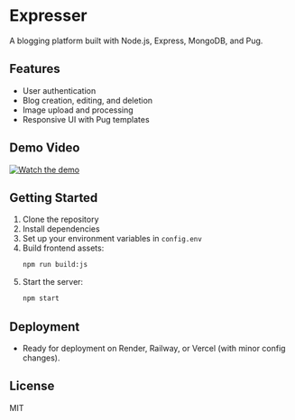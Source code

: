 # Expresser

A blogging platform built with Node.js, Express, MongoDB, and Pug.

## Features

- User authentication
- Blog creation, editing, and deletion
- Image upload and processing
- Responsive UI with Pug templates

## Demo Video

[![Watch the demo](https://img.youtube.com/vi/jTt-tBEpifY/0.jpg)](https://www.youtube.com/watch?v=jTt-tBEpifY)

## Getting Started

1. Clone the repository
2. Install dependencies
3. Set up your environment variables in `config.env`
4. Build frontend assets:
   ```bash
   npm run build:js
   ```
5. Start the server:
   ```bash
   npm start
   ```

## Deployment

- Ready for deployment on Render, Railway, or Vercel (with minor config changes).

## License

MIT
